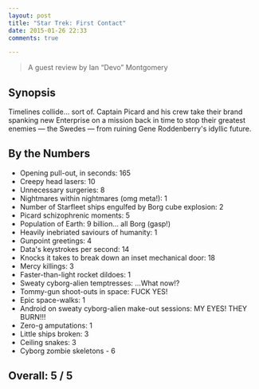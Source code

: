 ```yaml
---
layout: post
title: "Star Trek: First Contact"
date: 2015-01-26 22:33
comments: true

---
```


> A guest review by Ian‭ “‬Devo‭” ‬Montgomery

## Synopsis

Timelines collide...‭ ‬sort of.‭ ‬Captain Picard and his crew take their brand spanking new Enterprise on a mission back in time to stop their greatest enemies‭ &mdash; ‬the Swedes‭ &mdash; ‬from ruining Gene Roddenberry's idyllic future.

## By the Numbers

* Opening pull-out,‭ ‬in seconds‭: ‬165
* Creepy head lasers‭: ‬10
* Unnecessary surgeries‭: ‬8
* Nightmares within nightmares‭ (‬omg meta‭!):‭ ‬1
* Number of Starfleet ships engulfed by Borg cube explosion‭: ‬2
* Picard schizophrenic moments‭: ‬5
* Population of Earth‭: ‬9‭ ‬billion...‭ ‬all Borg‭ (‬gasp‭!)
* Heavily inebriated saviours of humanity‭: ‬1
* Gunpoint greetings‭: ‬4
* Data's keystrokes per second‭: ‬14
* Knocks it takes to break down an inset mechanical door‭: ‬18
* Mercy killings‭: ‬3
* Faster-than-light rocket dildoes‭: ‬1
* Sweaty cyborg-alien temptresses‭:‭ ‬...What now‭!?
* Tommy-gun shoot-outs in space‭: ‬FUCK YES‭!
* Epic space-walks‭: ‬1
* Android on sweaty cyborg-alien make-out sessions‭: ‬MY EYES‭! ‬THEY BURN‭!!!
* Zero-g amputations‭: ‬1
* Little ships broken‭: ‬3
* Ceiling snakes‭: ‬3
* Cyborg zombie skeletons‭ ‬-‭ ‬6
	
## Overall: 5 / 5
